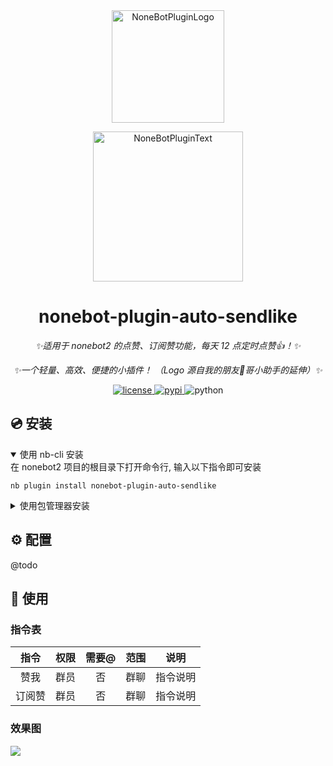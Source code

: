 
<div align="center">
  <a href="https://v2.nonebot.dev/store"><img src="https://s2.loli.net/2024/11/01/Ep7h9ntFSbrlVGH.png" width="180" height="180" alt="NoneBotPluginLogo"></a>
  <br>
  <p><img src="https://github.com/A-kirami/nonebot-plugin-template/blob/resources/NoneBotPlugin.svg" width="240" alt="NoneBotPluginText"></p>
</div>

<div align="center">

# nonebot-plugin-auto-sendlike

_✨适用于 nonebot2 的点赞、订阅赞功能，每天 12 点定时点赞👍！✨_

_✨一个轻量、高效、便捷的小插件！ （Logo 源自我的朋友🐶哥小助手的延伸）✨_

<a href="./LICENSE">
    <img src="https://img.shields.io/github/license/owner/nonebot-plugin-auto-sendlike.svg" alt="license">
</a>
<a href="https://pypi.python.org/pypi/nonebot-plugin-auto-sendlike">
    <img src="https://img.shields.io/pypi/v/nonebot-plugin-auto-sendlike.svg" alt="pypi">
</a>
<img src="https://img.shields.io/badge/python-3.9+-blue.svg" alt="python">

</div>

## 💿 安装

<details open>
<summary>使用 nb-cli 安装</summary>
在 nonebot2 项目的根目录下打开命令行, 输入以下指令即可安装

    nb plugin install nonebot-plugin-auto-sendlike

</details>

<details>
<summary>使用包管理器安装</summary>
在 nonebot2 项目的插件目录下, 打开命令行, 根据你使用的包管理器, 输入相应的安装命令

<details>
<summary>pip</summary>

    pip install nonebot-plugin-auto-sendlike
</details>
<details>
<summary>pdm</summary>

    pdm add nonebot-plugin-auto-sendlike
</details>
<details>
<summary>poetry</summary>

    poetry add nonebot-plugin-auto-sendlike
</details>
<details>
<summary>conda</summary>

    conda install nonebot-plugin-auto-sendlike
</details>

打开 nonebot2 项目根目录下的 `pyproject.toml` 文件, 在 `[tool.nonebot]` 部分追加写入

    plugins = ["nonebot-plugin-auto-sendlike"]

</details>

## ⚙️ 配置

@todo

## 🎉 使用

### 指令表
| 指令  | 权限 | 需要@ | 范围 | 说明 |
|:---:|:----:|:----:|:----:|:----:|
| 赞我  | 群员 | 否 | 群聊 | 指令说明 |
| 订阅赞 | 群员 | 否 | 群聊 | 指令说明 |

### 效果图

![](https://s2.loli.net/2024/11/01/KeGJRWLwfTqZdr3.png)
